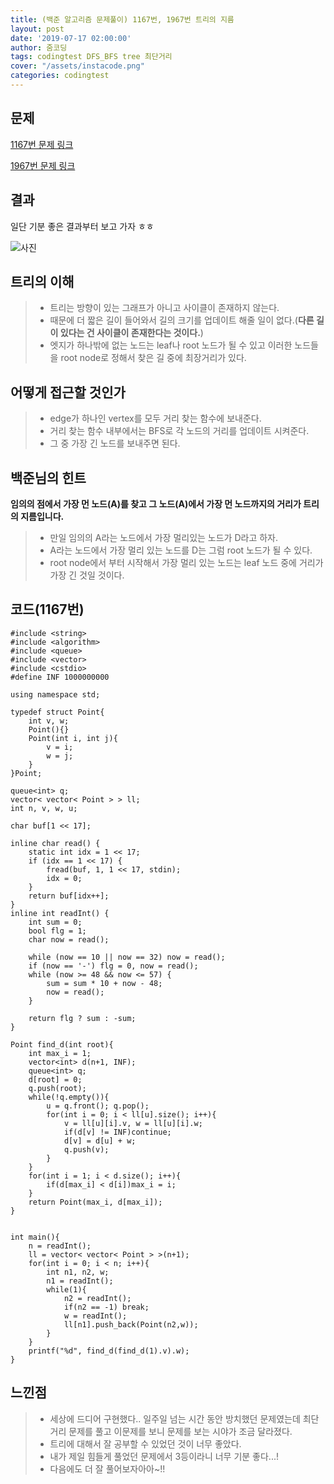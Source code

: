 ```yaml
---
title: (백준 알고리즘 문제풀이) 1167번, 1967번 트리의 지름 
layout: post
date: '2019-07-17 02:00:00'
author: 줌코딩
tags: codingtest DFS_BFS tree 최단거리
cover: "/assets/instacode.png"
categories: codingtest
---
```


## 문제

[1167번 문제 링크](https://www.acmicpc.net/problem/1167)

[1967번 문제 링크](https://www.acmicpc.net/problem/1967)

## 결과

일단 기분 좋은 결과부터 보고 가자 ㅎㅎ

![사진](https://raw.githubusercontent.com/zoomKoding/zoomKoding.github.io/source/assets/_posts/1167-1.png)

## 트리의 이해

>* 트리는 방향이 있는 그래프가 아니고 사이클이 존재하지 않는다.
>* 때문에 더 짧은 길이 들어와서 길의 크기를 업데이트 해줄 일이 없다.(**다른 길이 있다는 건 사이클이 존재한다는 것이다.**)
>* 엣지가 하나밖에 없는 노드는 leaf나 root 노드가 될 수 있고 이러한 노드들을 root node로 정해서 찾은 길 중에 최장거리가 있다.

## 어떻게 접근할 것인가

>* edge가 하나인 vertex를 모두 거리 찾는 함수에 보내준다.
>* 거리 찾는 함수 내부에서는 BFS로 각 노드의 거리를 업데이트 시켜준다.
>* 그 중 가장 긴 노드를 보내주면 된다.

## 백준님의 힌트

**임의의 점에서 가장 먼 노드(A)를 찾고 그 노드(A)에서 가장 먼 노드까지의 거리가 트리의 지름입니다.**

>* 만일 임의의 A라는 노드에서 가장 멀리있는 노드가 D라고 하자.
>* A라는 노드에서 가장 멀리 있는 노드를 D는 그럼 root 노드가 될 수 있다.
>* root node에서 부터 시작해서 가장 멀리 있는 노드는 leaf 노드 중에 거리가 가장 긴 것일 것이다.

## 코드(1167번)

    #include <string>
    #include <algorithm>
    #include <queue>
    #include <vector>
    #include <cstdio>
    #define INF 1000000000

    using namespace std;

    typedef struct Point{
        int v, w;
        Point(){}
        Point(int i, int j){
            v = i;
            w = j;
        }
    }Point;

    queue<int> q;
    vector< vector< Point > > ll;
    int n, v, w, u;

    char buf[1 << 17];

    inline char read() {
        static int idx = 1 << 17;
        if (idx == 1 << 17) {
            fread(buf, 1, 1 << 17, stdin);
            idx = 0;
        }
        return buf[idx++];
    }
    inline int readInt() {
        int sum = 0;
        bool flg = 1;
        char now = read();

        while (now == 10 || now == 32) now = read();
        if (now == '-') flg = 0, now = read();
        while (now >= 48 && now <= 57) {
            sum = sum * 10 + now - 48;
            now = read();
        }

        return flg ? sum : -sum;
    }

    Point find_d(int root){
        int max_i = 1;
        vector<int> d(n+1, INF);
        queue<int> q;
        d[root] = 0; 
        q.push(root);
        while(!q.empty()){
            u = q.front(); q.pop();
            for(int i = 0; i < ll[u].size(); i++){
                v = ll[u][i].v, w = ll[u][i].w;
                if(d[v] != INF)continue;
                d[v] = d[u] + w;
                q.push(v);
            }
        }
        for(int i = 1; i < d.size(); i++){
            if(d[max_i] < d[i])max_i = i;
        }
        return Point(max_i, d[max_i]);
    }


    int main(){
        n = readInt();
        ll = vector< vector< Point > >(n+1);
        for(int i = 0; i < n; i++){
            int n1, n2, w;
            n1 = readInt();
            while(1){
                n2 = readInt();
                if(n2 == -1) break;
                w = readInt();
                ll[n1].push_back(Point(n2,w));
            }
        }
        printf("%d", find_d(find_d(1).v).w);
    }

## 느낀점

>* 세상에 드디어 구현했다.. 일주일 넘는 시간 동안 방치했던 문제였는데 최단 거리 문제를 풀고 이문제를 보니 문제를 보는 시야가 조금 달라졌다.
>* 트리에 대해서 잘 공부할 수 있었던 것이 너무 좋았다.
>* 내가 제일 힘들게 풀었던 문제에서 3등이라니 너무 기분 좋다...!
>* 다음에도 더 잘 풀어보자아아~!!
